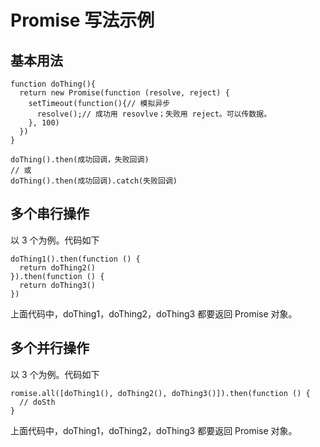 # Promise 写法示例
## 基本用法
```
function doThing(){
  return new Promise(function (resolve, reject) {
    setTimeout(function(){// 模拟异步
      resolve();// 成功用 resovlve；失败用 reject。可以传数据。
    }, 100)
  })
}

doThing().then(成功回调，失败回调)
// 或
doThing().then(成功回调).catch(失败回调)
```

## 多个串行操作
以 3 个为例。代码如下
```
doThing1().then(function () {
  return doThing2()
}).then(function () {
  return doThing3()
})
```

上面代码中，doThing1，doThing2，doThing3 都要返回 Promise 对象。

## 多个并行操作
以 3 个为例。代码如下
```
romise.all([doThing1(), doThing2(), doThing3()]).then(function () {
  // doSth
}
```

上面代码中，doThing1，doThing2，doThing3 都要返回 Promise 对象。